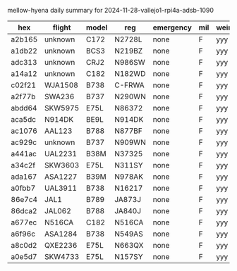 mellow-hyena daily summary for 2024-11-28-vallejo1-rpi4a-adsb-1090

|hex|flight|model|reg|emergency|mil|weirdo|
|--|--|--|--|--|--|--|
|a2b165|unknown|C172|N2728L|none|F|yyy|
|a1db22|unknown|BCS3|N219BZ|none|F|yyy|
|adc313|unknown|CRJ2|N986SW|none|F|yyy|
|a14a12|unknown|C182|N182WD|none|F|yyy|
|c02f21|WJA1508|B738|C-FRWA|none|F|yyy|
|a2f77b|SWA236|B737|N290WN|none|F|yyy|
|abdd64|SKW5975|E75L|N86372|none|F|yyy|
|aca5dc|N914DK|BE9L|N914DK|none|F|yyy|
|ac1076|AAL123|B788|N877BF|none|F|yyy|
|ac929c|unknown|B737|N909WN|none|F|yyy|
|a441ac|UAL2231|B38M|N37325|none|F|yyy|
|a34c2f|SKW3603|E75L|N311SY|none|F|yyy|
|ada167|ASA1227|B39M|N978AK|none|F|yyy|
|a0fbb7|UAL3911|B738|N16217|none|F|yyy|
|86e7c4|JAL1|B789|JA873J|none|F|yyy|
|86dca2|JAL062|B788|JA840J|none|F|yyy|
|a677ec|N516CA|C182|N516CA|none|F|yyy|
|a6f96c|ASA1284|B738|N549AS|none|F|yyy|
|a8c0d2|QXE2236|E75L|N663QX|none|F|yyy|
|a0e5d7|SKW4733|E75L|N157SY|none|F|yyy|
